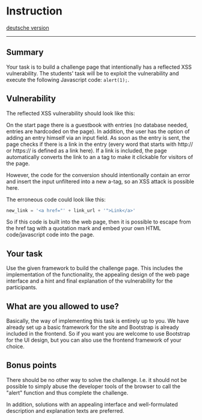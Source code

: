 # Instruction
[deutsche version](README.md)

---

## Summary

Your task is to build a challenge page that intentionally has a reflected XSS vulnerability. The students' task will be to exploit the vulnerability and execute the following Javascript code: `alert(1);`.

## Vulnerability

The reflected XSS vulnerability should look like this:

On the start page there is a guestbook with entries (no database needed, entries are hardcoded on the page). In addition, the user has the option of adding an entry himself via an input field. As soon as the entry is sent, the page checks if there is a link in the entry (every word that starts with http:// or https:// is defined as a link here). If a link is included, the page automatically converts the link to an a tag to make it clickable for visitors of the page. 

However, the code for the conversion should intentionally contain an error and insert the input unfiltered into a new a-tag, so an XSS attack is possible here.

The erroneous code could look like this:

```javascript
new_link = '<a href="' + link_url + '">Link</a>'
```

So if this code is built into the web page, then it is possible to escape from the href tag with a quotation mark and embed your own HTML code/javascript code into the page.

## Your task

Use the given framework to build the challenge page. This includes the implementation of the functionality, the appealing design of the web page interface and a hint and final explanation of the vulnerability for the participants.

## What are you allowed to use?

Basically, the way of implementing this task is entirely up to you. We have already set up a basic framework for the site and Bootstrap is already included in the frontend. So if you want you are welcome to use Bootstrap for the UI design, but you can also use the frontend framework of your choice.

## Bonus points

There should be no other way to solve the challenge. I.e. it should not be possible to simply abuse the developer tools of the browser to call the "alert" function and thus complete the challenge.

In addition, solutions with an appealing interface and well-formulated description and explanation texts are preferred.